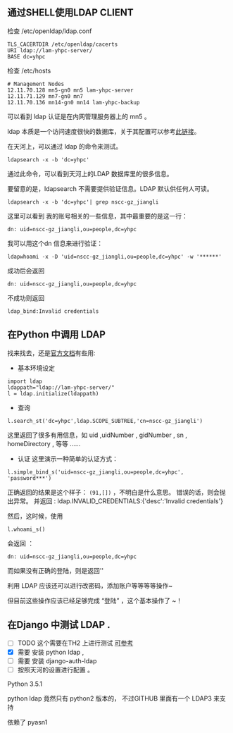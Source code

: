 ## 通过SHELL使用LDAP CLIENT 
检查 /etc/openldap/ldap.conf
```
TLS_CACERTDIR /etc/openldap/cacerts
URI ldap://lam-yhpc-server/
BASE dc=yhpc
```
检查 /etc/hosts
```
# Management Nodes
12.11.70.128 mn5-gn0 mn5 lam-yhpc-server
12.11.71.129 mn7-gn0 mn7 
12.11.70.136 mn14-gn0 mn14 lam-yhpc-backup
```
可以看到 ldap 认证是在内网管理服务器上的 mn5 。

ldap 本质是一个访问速度很快的数据库，关于其配置可以参考[此链接](http://blog.csdn.net/hitabc141592/article/details/22931179)。

在天河上，可以通过 ldap 的命令来测试。

```ldapsearch -x -b 'dc=yhpc' ```

通过此命令，可以看到天河上的LDAP 数据库里的很多信息。

要留意的是，ldapsearch 不需要提供验证信息。LDAP 默认供任何人可读。


```ldapsearch -x -b 'dc=yhpc'| grep nscc-gz_jiangli``` 

这里可以看到 我的账号相关的一些信息，其中最重要的是这一行：

```
dn: uid=nscc-gz_jiangli,ou=people,dc=yhpc
```
我可以用这个dn 信息来进行验证：
```
ldapwhoami -x -D 'uid=nscc-gz_jiangli,ou=people,dc=yhpc' -w '******'
```
成功后会返回
```
dn: uid=nscc-gz_jiangli,ou=people,dc=yhpc
```
不成功则返回
```
ldap_bind:Invalid credentials
```

## 在Python 中调用 LDAP
找来找去，还是[官方文档](https://www.python-ldap.org/doc/html/ldap.html#)有些用:

* 基本环境设定

```
import ldap
ldappath="ldap://lam-yhpc-server/"
l = ldap.initialize(ldappath)
```

* 查询

```
l.search_st('dc=yhpc',ldap.SCOPE_SUBTREE,'cn=nscc-gz_jiangli')
```
这里返回了很多有用信息，如 uid ,uidNumber , gidNumber , sn , homeDirectory , 等等 …… 


* 认证
这里演示一种简单的认证方式：
```
l.simple_bind_s('uid=nscc-gz_jiangli,ou=people,dc=yhpc', 'password***')
```
正确返回的结果是这个样子： ```(91,[])``` ，不明白是什么意思。
错误的话，则会抛出异常。 并返回 : ldap.INVALID_CREDENTIALS:{'desc':'Invalid credentials'}

然后，这时候，使用

``` l.whoami_s() ```

会返回 ： 
```
dn: uid=nscc-gz_jiangli,ou=people,dc=yhpc
```
而如果没有正确的登陆，则是返回''

利用 LDAP 应该还可以进行改密码，添加账户等等等等操作~ 

但目前这些操作应该已经足够完成 “登陆” ，这个基本操作了 ~！

## 在Django 中测试 LDAP .
- [ ] TODO 
这个需要在TH2 上进行测试
[可参考]( http://www.blogjava.net/Man/archive/2013/06/27/401013.html )
- [x] 需要 安装 python ldap ,  
- [ ] 需要 安装 django-auth-ldap 
- [ ] 按照天河的设置进行配置 。 

Python 3.5.1 

python ldap  竟然只有 python2 版本的， 不过GITHUB 里面有一个 LDAP3 来支持

依赖了 pyasn1
